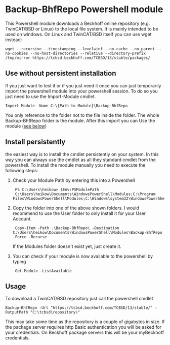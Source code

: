 # Backup-BhfRepo Powershell module

This Powershell module downloads a Beckhoff online repository (e.g. TwinCAT/BSD or Linux) to the local file system.
It is mainly intended to be used on windows.
On Linux and TwinCAT/BSD itself you can use wget instead:

    wget --recursive --timestamping --level=inf --no-cache --no-parent --no-cookies --no-host-directories --relative --directory-prefix /tmp/mirror https://tcbsd.beckhoff.com/TCBSD/13/stable/packages/

## Use without persistent installation

If you just want to test it or if you just need it once you can just temporarily import the powershell module into your powershell session.
To do so you just need to use the Import-Module cmdlet.

    Import-Module -Name C:\{Path to Module}\Backup-BhfRepo

You only reference to the folder not to the file inside the folder.
The whole Backup-BhfRepo folder is the module.
After this import you can Use the module ([see below](#usage))

## Install persistently

the easiest way is to install the cmdlet persistently on your system. In this way you can always use the cmdlet as all they standard cmdlet from the powershell.
To install the module manually you need to execute the following steps:

1. Check your Module Path by entering this into a Powershell

        PS C:\Users\heikow> $Env:PSModulePath
        C:\Users\heikow\Documents\WindowsPowerShell\Modules;C:\Program Files\WindowsPowerShell\Modules;C:\Windows\system32\WindowsPowerShell\v1.0\Modules

2. Copy the folder into one of the above shown folders. I would recommend to use the User folder to only install it for your User Account.

        Copy-Item -Path .\Backup-BhfRepo\ -Destination C:\Users\heikow\Documents\WindowsPowerShell\Modules\Backup-BhfRepo -Force -Recurse

    If the Modules folder doesn't exist yet, just create it.

3. You can check if your module is now available to the powershell by typing

        Get-Module -ListAvailable


## Usage

To download a TwinCAT/BSD repository just call the powershell cmdlet

    Backup-BhfRepo -Url "https://tcbsd.beckhoff.com/TCBSD/13/stable/" -OutputPath "C:\tcbsd\repository\"

This may take some time as the repository is a couple of gigabytes in size.
If the package server requires http Basic authentication you will be asked for your credentials.
On Beckhoff package servers this will be your myBeckhoff credentials.